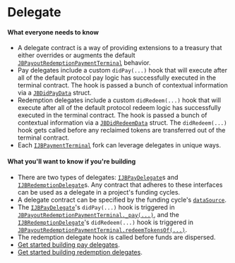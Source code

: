 # Delegate

#### What everyone needs to know

* A delegate contract is a way of providing extensions to a treasury that either overrides or augments the default [`JBPayoutRedemptionPaymentTerminal`](/api/contracts/or-abstract/jbpayoutredemptionpaymentterminal/) behavior.
* Pay delegates include a custom `didPay(...)` hook that will execute after all of the default protocol pay logic has successfully executed in the terminal contract. The hook is passed a bunch of contextual information via a [`JBDidPayData`](/api/data-structures/jbdidpaydata.md) struct.
* Redemption delegates include a custom `didRedeem(...)` hook that will execute after all of the default protocol redeem logic has successfully executed in the terminal contract. The hook is passed a bunch of contextual information via a [`JBDidRedeemData`](/api/data-structures/jbdidredeemdata.md) struct. The `didRedeem(...)` hook gets called before any reclaimed tokens are transferred out of the terminal contract.
* Each [`IJBPaymentTerminal`](/api/interfaces/ijbpaymentterminal.md) fork can leverage delegates in unique ways.

#### What you'll want to know if you're building

* There are two types of delegates: [`IJBPayDelegate`](/api/interfaces/ijbpaydelegate.md)s and [`IJBRedemptionDelegate`](/api/interfaces/ijbredemptiondelegate.md)s. Any contract that adheres to these interfaces can be used as a delegate in a project's funding cycles.
* A delegate contract can be specified by the funding cycle's [`dataSource`](data-source.md).
* The [`IJBPayDelegate`](/api/interfaces/ijbpaydelegate.md)'s `didPay(...)` hook is triggered in [`JBPayoutRedemptionPaymentTerminal._pay(...)`](/api/contracts/or-abstract/jbpayoutredemptionpaymentterminal/write/-_pay.md), and the [`IJBRedemptionDelegate`](/api/interfaces/ijbredemptiondelegate.md)'s `didRedeem(...)` hook is triggered in [`JBPayoutRedemptionPaymentTerminal.redeemTokensOf(...)`](/api/contracts/or-abstract/jbpayoutredemptionpaymentterminal/write/redeemtokensof.md).
* The redemption delegate hook is called before funds are dispersed.
* [Get started building pay delegates](/build/treasury-extensions/pay-delegate.md).
* [Get started building redemption delegates](/build/treasury-extensions/redemption-delegate.md).
